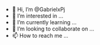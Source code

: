 - 👋 Hi, I’m @GabrielxPj
- 👀 I’m interested in ...
- 🌱 I’m currently learning ...
- 💞️ I’m looking to collaborate on ...
- 📫 How to reach me ...

<!---
GabrielxPj/GabrielxPj is a ✨ special ✨ repository because its `README.md` (this file) appears on your GitHub profile.
You can click the Preview link to take a look at your changes.
--->

